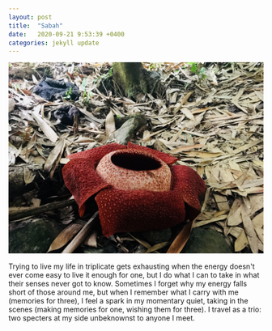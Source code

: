 ```yaml
---
layout: post
title:  "Sabah"
date:   2020-09-21 9:53:39 +0400
categories: jekyll update
---
```

![Foreground of image is a red rafflesia flower on forest floor. Mid and background is covered in dead leaves with the trunk of a tree in the back center](https://github.com/havemaps/havemaps.github.io/blob/master/_site/assets/img/2020-09-21-sabah.jpg?raw=true "Rafflesia in Sabah, Malaysia")

Trying to live my life in triplicate gets exhausting when the energy doesn't ever come easy to live it enough for one, but I do what I can to take in what their senses never got to know. Sometimes I forget why my energy falls short of those around me, but when I remember what I carry with me (memories for three), I feel a spark in my momentary quiet, taking in the scenes (making memories for one, wishing them for three). I travel as a trio: two specters at my side unbeknownst to anyone I meet.

  <html>
    <head>
      <title>Sabah<title>
      <meta name="viewport" content="initial-scale=1.0">
      <meta charset="utf-8">
  <link rel="stylesheet" href="https://unpkg.com/leaflet@1.4.0/dist/leaflet.css"
  integrity="sha512-puBpdR0798OZvTTbP4A8Ix/l+A4dHDD0DGqYW6RQ+9jxkRFclaxxQb/SJAWZfWAkuyeQUytO7+7N4QKrDh+drA=="
  crossorigin=""/>

  <script src="https://unpkg.com/leaflet@1.4.0/dist/leaflet.js"
  integrity="sha512-QVftwZFqvtRNi0ZyCtsznlKSWOStnDORoefr1enyq5mVL4tmKB3S/EnC3rRJcxCPavG10IcrVGSmPh6Qw5lwrg=="
  crossorigin=""></script>

  	<style>
        /* Always set the map height explicitly to define the size of the div
         /* element that contains the map. */
        #map {
          height: 300px;
          width: 100%
          /* For custom height use width:500px;height:500px; inside the #map selector
          curly brackets. 100% does a full screen map*/
        }
        /* Optional: Makes the sample page fill the window. */
        html, body {
          height: 100%;
          margin: 0;
          padding: 0;
        }

      </style>
    </head>
    <body>

  	<div id="map"></div>
      <script>

  	  var sabah = [6.042890, 116.555041];
  	  var mymap = L.map('map').setView(sabah, 13);

  		L.tileLayer('https://{s}.tile.openstreetmap.org/{z}/{x}/{y}.png', {
  		  minZoom: 1,
  		  maxZoom: 18,
  		  attribution: 'Map data &copy; <a href="https://openstreetmap.org/copyright">OpenStreetMap</a> contributors'
  		}).addTo(mymap);

  		var marker = L.marker(khali).addTo(mymap);
      /*  marker.bindPopup("<b>Hello world!</b><br>I am a popup.");

    /* Add more locations
    1) Create new location variable var NAME = [lat, long];
    2) Create new marker variable var NameMarker = L.marker(NAME).addTo(mymap);
   3) Create marker popup NameMarker.bindPop("INSERT TEXT AND HTML");
      var AUBlocation = [33.901048, 35.480588];
      var AUBmarker = L.marker(AUBlocation).addTo(mymap);
      AUBmarker.bindPopup("Am I a pop up too");

      var Caramel = [33.895813, 35.482524];
      var CaramelMarker = L.marker(Caramel).addTo(mymap);
      CaramelMarker.bindPopup("My hotel!"); */

      </script>

    </body>
  </html>
